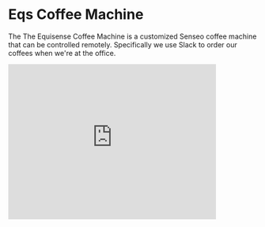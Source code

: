 # Eqs Coffee Machine

The The Equisense Coffee Machine is a customized Senseo coffee machine that can be controlled remotely. Specifically we use Slack to order our coffees when we're at the office.

<iframe width="420" height="315" src="https://www.youtube.com/embed/Cy_JUZg-ZYU" frameborder="0" allowfullscreen></iframe>

